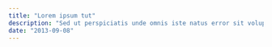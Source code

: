 ```yaml
---
title: "Lorem ipsum tut"
description: "Sed ut perspiciatis unde omnis iste natus error sit voluptatem"
date: "2013-09-08"
---
```


